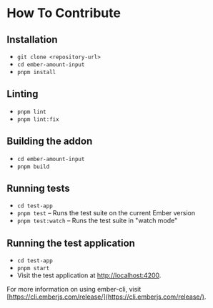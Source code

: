 # How To Contribute

## Installation

* `git clone <repository-url>`
* `cd ember-amount-input`
* `pnpm install`

## Linting

* `pnpm lint`
* `pnpm lint:fix`

## Building the addon

* `cd ember-amount-input`
* `pnpm build`

## Running tests

* `cd test-app`
* `pnpm test` – Runs the test suite on the current Ember version
* `pnpm test:watch` – Runs the test suite in "watch mode"

## Running the test application

* `cd test-app`
* `pnpm start`
* Visit the test application at [http://localhost:4200](http://localhost:4200).

For more information on using ember-cli, visit [https://cli.emberjs.com/release/](https://cli.emberjs.com/release/).
